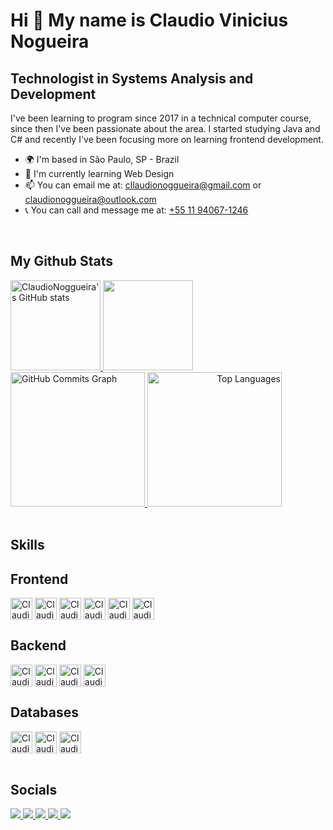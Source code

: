 Hi 👋 My name is Claudio Vinicius Nogueira
==========================================

Technologist in Systems Analysis and Development
------------------------------------------------

I've been learning to program since 2017 in a technical computer course, since then I've been passionate about the area. I started studying Java and C# and recently I've been focusing more on learning frontend development.

* 🌍  I'm based in São Paulo, SP - Brazil
* 🧠  I'm currently learning Web Design
* 📫  You can email me at: [cllaudionoggueira@gmail.com](mailto:cllaudionoggueira@gmail.com) or [claudionoggueira@outlook.com](mailto:claudionoggueira@outlook.com)
* 📞  You can call and message me at: [+55 11 94067-1246](https://api.whatsapp.com/send?phone=5511940671246&text=Contato%20-%20Claudio%20Vinicius%20Nogueira)

<br>

## My Github Stats

<div style="display: inline_block">
  <a href="http://www.github.com/ClaudioNoggueira" align="left">
    <img height="144rem" src="https://github-readme-stats.vercel.app/api?username=ClaudioNoggueira&show_icons=true&hide=contribs,issues&count_private=true&title_color=10b981&text_color=ffffff&icon_color=10b981&bg_color=1c1917&hide_border=true&show_icons=true" alt="ClaudioNoggueira's GitHub stats" />
  </a>

  <a href="http://www.github.com/ClaudioNoggueira" align="right">
    <img height="144rem" src="https://github-readme-streak-stats.herokuapp.com/?user=ClaudioNoggueira&stroke=ffffff&background=1c1917&ring=10b981&fire=10b981&currStreakNum=ffffff&currStreakLabel=10b981&sideNums=ffffff&sideLabels=ffffff&dates=ffffff&hide_border=true" />
  </a>
</div>

<div style="display: inline_block">
  <a href="http://www.github.com/ClaudioNoggueira">
    <img height="215rem" src="https://activity-graph.herokuapp.com/graph?username=ClaudioNoggueira&bg_color=1c1917&color=ffffff&line=10b981&point=ffffff&area_color=1c1917&area=true&hide_border=true&custom_title=GitHub%20Commits%20Graph" alt="GitHub Commits Graph" />
  </a>

  <a href="https://github.com/ClaudioNoggueira" align="right">
    <img height="215rem"  src="https://github-readme-stats.vercel.app/api/top-langs/?username=ClaudioNoggueira&langs_count=5&title_color=10b981&text_color=ffffff&icon_color=10b981&bg_color=1c1917&hide_border=true&locale=en&custom_title=Top%20%Languages" alt="Top Languages" />
  </a>
</div>
  
<br>
  
## Skills

Frontend
--------
<div style="display: inline_block">
  <img align="center" alt="Claudio-HTML" title="HTML5" height="35" src="https://img.shields.io/badge/HTML5-E34F26?style=for-the-badge&logo=html5&logoColor=white">
  <img align="center" alt="Claudio-CSS" title="CSS3" height="35" src="https://img.shields.io/badge/CSS3-1572B6?style=for-the-badge&logo=css3&logoColor=white">  
  <img align="center" alt="Claudio-Bootstrap" title="Bootstrap" height="35" src="https://img.shields.io/badge/Bootstrap-563D7C?style=for-the-badge&logo=bootstrap&logoColor=white">
  <img align="center" alt="Claudio-Js" title="Javascript" height="35" src="https://img.shields.io/badge/JavaScript-F7DF1E?style=for-the-badge&logo=javascript&logoColor=black">
  <img align="center" alt="Claudio-Ts" title="Typescript" height="35" src="https://img.shields.io/badge/TypeScript-007ACC?style=for-the-badge&logo=typescript&logoColor=white">
  <img align="center" alt="Claudio-ReactJS" title="ReactJS" height="35" src="https://img.shields.io/badge/React-20232A?style=for-the-badge&logo=react&logoColor=61DAFB">
</div>

Backend
-------
<div style="display: inline_block">
  <img align="center" alt="Claudio-NodeJS" title="NodeJS" height="35" src="https://img.shields.io/badge/Node.js-43853D?style=for-the-badge&logo=node.js&logoColor=white">
  <img align="center" alt="Claudio-Java" title="Java" height="35" src="https://img.shields.io/badge/Java-ED8B00?style=for-the-badge&logo=java&logoColor=white">
  <img align="center" alt="Claudio-Spring" title="Spring Boot" height="35" src="https://img.shields.io/badge/Spring-6DB33F?style=for-the-badge&logo=spring&logoColor=white">
  <img align="center" alt="Claudio-Csharp" title="C#" height="35" src="https://img.shields.io/badge/C%23-239120?style=for-the-badge&logo=c-sharp&logoColor=white">
</div>

Databases
---------
<div style="display: inline_block">
  <img align="center" alt="Claudio-MySQL" title="MySQL" height="35" src="https://img.shields.io/badge/MySQL-005C84?style=for-the-badge&logo=mysql&logoColor=white">
  <img align="center" alt="Claudio-PostgreSQL" title="PostgreSQL" height="35" src="https://img.shields.io/badge/PostgreSQL-316192?style=for-the-badge&logo=postgresql&logoColor=white">
  <img align="center" alt="Claudio-MongoDB" title="MongoDB" height="35" src="https://img.shields.io/badge/MongoDB-4EA94B?style=for-the-badge&logo=mongodb&logoColor=white">
</div>

<br>
  
## Socials
 <div>
  <a href = "mailto:cllaudionoggueira@gmail.com">
    <img src="https://img.shields.io/badge/Gmail-D14836?style=for-the-badge&logo=gmail&logoColor=white" target="_blank">
  </a>
  <a href="mailto:claudionoggueira@gmail.com">
    <img src="https://img.shields.io/badge/Microsoft_Outlook-0078D4?style=for-the-badge&logo=microsoft-outlook&logoColor=white" target="_blank">
  </a>
  <a href= "https://api.whatsapp.com/send?phone=5511940671246&text=Contato%20-%20Claudio%20Vinicius%20Nogueira">
    <img src="https://img.shields.io/badge/WhatsApp-25D366?style=for-the-badge&logo=whatsapp&logoColor=white">
  </a>
  <a href="https://www.linkedin.com/in/claudio-vinicius-nogueira-3bb856145/" target="_blank">
    <img src="https://img.shields.io/badge/-LinkedIn-%230077B5?style=for-the-badge&logo=linkedin&logoColor=white" target="_blank">
  </a> 
  <a href="https://discord.com/users/ClaudioNogueira#7216" rel="noreferrer">
    <img src="https://img.shields.io/badge/Discord-7289DA?style=for-the-badge&logo=discord&logoColor=white" target="_blank">
  </a>
</div>
